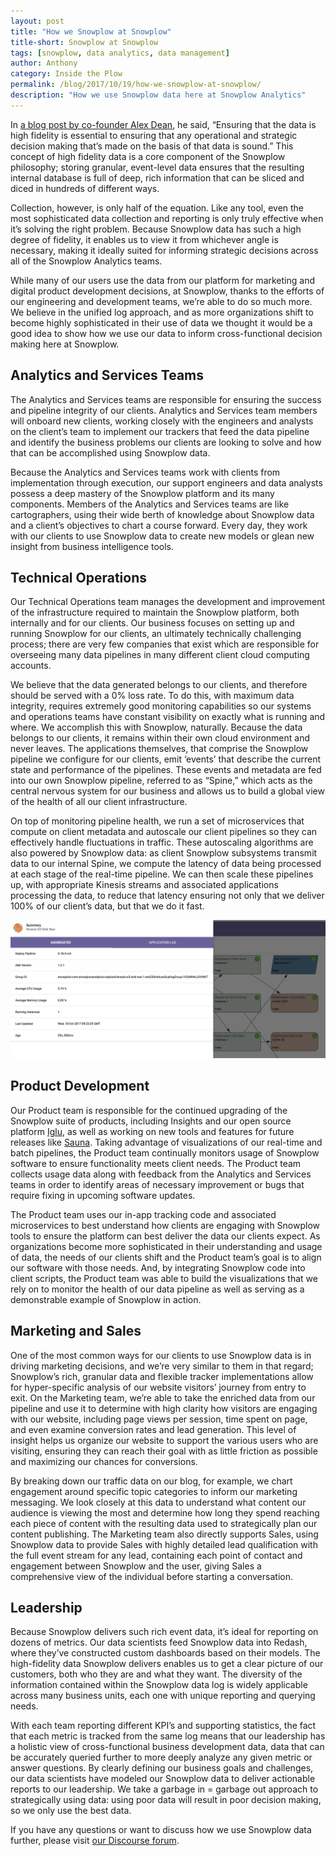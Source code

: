 ```yaml
---
layout: post
title: "How we Snowplow at Snowplow"
title-short: Snowplow at Snowplow
tags: [snowplow, data analytics, data management]
author: Anthony
category: Inside the Plow
permalink: /blog/2017/10/19/how-we-snowplow-at-snowplow/
description: "How we use Snowplow data here at Snowplow Analytics"
---
```


In [a blog post by co-founder Alex Dean][alex-blog], he said, “Ensuring that the data is high fidelity is essential to ensuring that any operational and strategic decision making that’s made on the basis of that data is sound.”  This concept of high fidelity data is a core component of the Snowplow philosophy; storing granular, event-level data ensures that the resulting internal database is full of deep, rich information that can be sliced and diced in hundreds of different ways. 

Collection, however, is only half of the equation. Like any tool, even the most sophisticated data collection and reporting is only truly effective when it’s solving the right problem. Because Snowplow data has such a high degree of fidelity, it enables us to view it from whichever angle is necessary, making it ideally suited for informing strategic decisions across all of the Snowplow Analytics teams.

While many of our users use the data from our platform for marketing and digital product development decisions, at Snowplow, thanks to the efforts of our engineering and development teams, we’re able to do so much more. We believe in the unified log approach, and as more organizations shift to become highly sophisticated in their use of data we thought it would be a good idea to show how we use our data to inform cross-functional decision making here at Snowplow.


<h2 id="analytics and services">Analytics and Services Teams</h2>

The Analytics and Services teams are responsible for ensuring the success and pipeline integrity of our clients. Analytics and Services team members will onboard new clients, working closely with the engineers and analysts on the client’s team to implement our trackers that feed the data pipeline and identify the business problems our clients are looking to solve and how that can be accomplished using Snowplow data. 

Because the Analytics and Services teams work with clients from implementation through execution, our support engineers and data analysts possess a deep mastery of the Snowplow platform and its many components. Members of the Analytics and Services teams are like cartographers, using their wide berth of knowledge about Snowplow data and a client’s objectives to chart a course forward. Every day, they work with our clients to use Snowplow data to create new models or glean new insight from business intelligence tools.


<h2 id="tech ops">Technical Operations</h2>

Our Technical Operations team manages the development and improvement of the infrastructure required to maintain the Snowplow platform, both internally and for our clients. Our business focuses on setting up and running Snowplow for our clients, an ultimately technically challenging process; there are very few companies that exist which are responsible for overseeing many data pipelines in many different client cloud computing accounts.

We believe that the data generated belongs to our clients, and therefore should be served with a 0% loss rate. To do this, with maximum data integrity, requires extremely good monitoring capabilities so our systems and operations teams have constant visibility on exactly what is running and where. We accomplish this with Snowplow, naturally. Because the data belongs to our clients, it remains within their own cloud environment and never leaves. The applications themselves, that comprise the Snowplow pipeline we configure for our clients, emit ‘events’ that describe the current state and performance of the pipelines. These events and metadata are fed into our own Snowplow pipeline, referred to as “Spine,” which acts as the central nervous system for our business and allows us to build a global view of the health of all our client infrastructure. 

On top of monitoring pipeline health, we run a set of microservices that compute on client metadata and autoscale our client pipelines so they can effectively handle fluctuations in traffic. These autoscaling algorithms are also powered by Snowplow data: as client Snowplow subsystems transmit data to our internal Spine, we compute the latency of data being processed at each stage of the real-time pipeline. We can then scale these pipelines up, with appropriate Kinesis streams and associated applications processing the data, to reduce that latency ensuring not only that we deliver 100% of our client’s data, but that we do it fast. 


![latency-monitoring][latency]


<h2 id="product development">Product Development</h2>

Our Product team is responsible for the continued upgrading of the Snowplow suite of products, including Insights and our open source platform [Iglu][iglu], as well as working on new tools and features for future releases like [Sauna][sauna]. Taking advantage of visualizations of our real-time and batch pipelines, the Product team continually monitors usage of Snowplow software to ensure functionality meets client needs. The Product team collects usage data along with feedback from the Analytics and Services teams in order to identify areas of necessary improvement or bugs that require fixing in upcoming software updates.

The Product team uses our in-app tracking code and associated microservices to best understand how clients are engaging with Snowplow tools to ensure the platform can best deliver the data our clients expect. As organizations become more sophisticated in their understanding and usage of data, the needs of our clients shift and the Product team’s goal is to align our software with those needs. And, by integrating Snowplow code into client scripts, the Product team was able to build the visualizations that we rely on to monitor the health of our data pipeline as well as serving as a demonstrable example of Snowplow in action.


<h2 id="future">Marketing and Sales</h2>

One of the most common ways for our clients to use Snowplow data is in driving marketing decisions, and we’re very similar to them in that regard; Snowplow’s rich, granular data and flexible tracker implementations allow for hyper-specific analysis of our website visitors’ journey from entry to exit. On the Marketing team, we’re able to take the enriched data from our pipeline and use it to determine with high clarity how visitors are engaging with our website, including page views per session, time spent on page, and even examine conversion rates and lead generation. This level of insight helps us organize our website to support the various users who are visiting, ensuring they can reach their goal with as little friction as possible and maximizing our chances for conversions.

By breaking down our traffic data on our blog, for example, we chart engagement around specific topic categories to inform our marketing messaging. We look closely at this data to understand what content our audience is viewing the most and determine how long they spend reaching each piece of content with the resulting data used to strategically plan our content publishing. The Marketing team also directly supports Sales, using Snowplow data to provide Sales with highly detailed lead qualification with the full event stream for any lead, containing each point of contact and engagement between Snowplow and the user, giving Sales a comprehensive view of the individual before starting a conversation.


<h2 id="leadership">Leadership</h2>

Because Snowplow delivers such rich event data, it’s ideal for reporting on dozens of metrics. Our data scientists feed Snowplow data into Redash, where they’ve constructed custom dashboards based on their models. The high-fidelity data Snowplow delivers enables us to get a clear picture of our customers, both who they are and what they want. The diversity of the information contained within the Snowplow data log is widely applicable across many business units, each one with unique reporting and querying needs. 

With each team reporting different KPI’s and supporting statistics, the fact that each metric is tracked from the same log means that our leadership has a holistic view of cross-functional business development data, data that can be accurately queried further to more deeply analyze any given metric or answer questions. By clearly defining our business goals and challenges, our data scientists have modeled our Snowplow data to deliver actionable reports to our leadership. We take a garbage in = garbage out approach to strategically using data: using poor data will result in poor decision making, so we only use the best data.

If you have any questions or want to discuss how we use Snowplow data further, please visit [our Discourse forum][discourse].



[alex-blog]: https://snowplowanalytics.com/blog/2013/04/10/snowplow-event-validation/ "Towards high-fidelity web analytics"

[iglu]: https://github.com/snowplow/iglu "Iglu"

[sauna]: https://snowplowanalytics.com/blog/2016/09/22/introducing-sauna-a-decisioning-and-response-platform/ "Introducing Sauna"

[discourse]: http://discourse.snowplowanalytics.com/ "Discourse"

[latency]: /assets/img/blog/2017/10/latency.png
